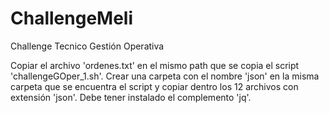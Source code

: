 # ChallengeMeli
Challenge Tecnico Gestión Operativa

Copiar el archivo 'ordenes.txt' en el mismo path que se copia el script 'challengeGOper_1.sh'.
Crear una carpeta con el nombre 'json' en la misma carpeta que se encuentra el script y copiar dentro los 12 archivos con extensión 'json'.
Debe tener instalado el complemento 'jq'.
